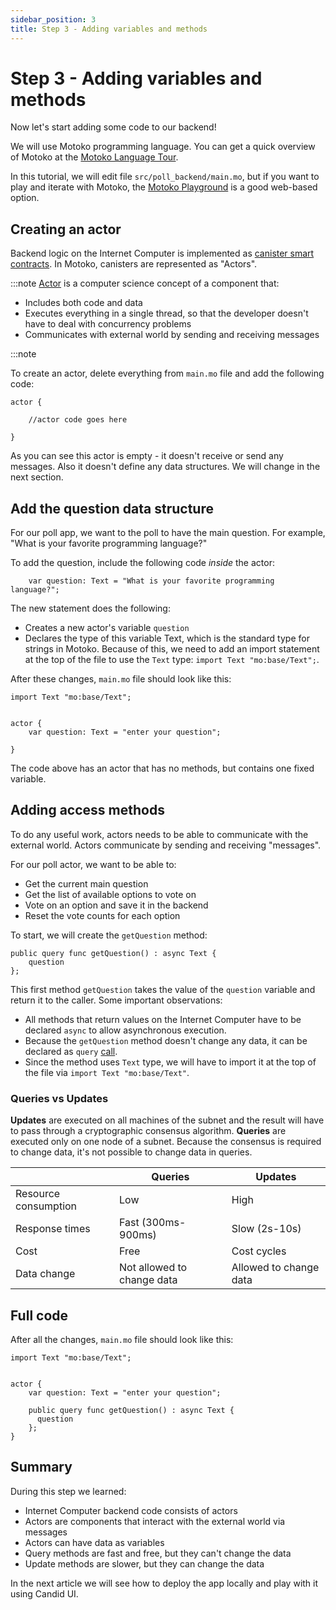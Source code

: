 ```yaml
---
sidebar_position: 3
title: Step 3 - Adding variables and methods
---
```


# Step 3 - Adding variables and methods

Now let's start adding some code to our backend!

We will use Motoko programming language. You can get a quick overview of Motoko at
the [Motoko Language Tour](/motoko/intro/index.md).

In this tutorial, we will edit file `src/poll_backend/main.mo`, but if you want to play and iterate with Motoko, the [Motoko Playground](https://m7sm4-2iaaa-aaaab-qabra-cai.ic0.app) is a good web-based option.

## Creating an actor

Backend logic on the Internet Computer is implemented as [canister smart contracts](https://internetcomputer.org/how-it-works/architecture-of-the-internet-computer/#canister-smart-contracts). In Motoko, canisters are represented as "Actors".

:::note
[Actor](https://en.wikipedia.org/wiki/Actor_model) is a computer science concept of a component that:

- Includes both code and data
- Executes everything in a single thread, so that the developer doesn't have to deal with concurrency problems
- Communicates with external world by sending and receiving messages

:::note

  

To create an actor, delete everything from `main.mo` file and add the following code:

```motoko
actor {

    //actor code goes here
    
}
```

As you can see this actor is empty - it doesn't receive or send any messages. Also it doesn't define any data
structures. We will change in the next section.

## Add the question data structure

For our poll app, we want to the poll to have the main question. For example, "What is your favorite programming language?"

To add the question, include the following code *inside* the actor:

```motoko
    var question: Text = "What is your favorite programming language?";
```

The new statement does the following:

- Creates a new actor's variable `question`
- Declares the type of this variable Text, which is the standard type for strings in Motoko. Because of this, we need to add an import statement at the top of the file to use the `Text` type: `import Text "mo:base/Text";`.

After these changes, `main.mo` file should look like this:

```motoko
import Text "mo:base/Text";


actor {
    var question: Text = "enter your question";

}
```

The code above has an actor that has no methods, but contains one fixed variable.


## Adding access methods

To do any useful work, actors needs to be able to communicate with the external world. Actors communicate by sending and receiving "messages".

For our poll actor, we want to be able to:

- Get the current main question
- Get the list of available options to vote on
- Vote on an option and save it in the backend
- Reset the vote counts for each option


To start, we will create the `getQuestion` method:
```motoko
public query func getQuestion() : async Text { 
    question 
};
```

This first method `getQuestion` takes the value of the `question` variable and return it to the caller. Some important
observations:

- All methods that return values on the Internet Computer have to be declared `async` to allow asynchronous execution.
- Because the `getQuestion` method doesn't change any data, it can be declared as `query` [call](../../references/glossary#query).
- Since the method uses `Text` type, we will have to import it at the top of the file via `import Text "mo:base/Text"`.

### Queries vs Updates

**Updates** are executed on all machines of the subnet and the result will have to pass through a cryptographic
consensus algorithm. **Queries** are executed only on one node of a subnet. Because the consensus is required to change
data, it's not possible to change data in queries.

|                      | Queries                    | Updates                |
|----------------------|----------------------------|------------------------|
| Resource consumption | Low                        | High                   |
| Response times       | Fast (300ms-900ms)         | Slow (2s-10s)          |
| Cost                 | Free                       | Cost cycles            |
| Data change         | Not allowed to change data | Allowed to change data |


## Full code

After all the changes, `main.mo` file should look like this:

```motoko
import Text "mo:base/Text";


actor {
    var question: Text = "enter your question";

    public query func getQuestion() : async Text { 
      question 
    };
}
```

## Summary

During this step we learned:

- Internet Computer backend code consists of actors
- Actors are components that interact with the external world via messages
- Actors can have data as variables
- Query methods are fast and free, but they can't change the data
- Update methods are slower, but they can change the data

In the next article we will see how to deploy the app locally and play with it using Candid UI.